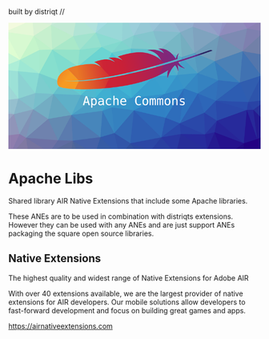 built by distriqt //

![](images/promo.png)

# Apache Libs

Shared library AIR Native Extensions that include some Apache libraries. 

These ANEs are to be used in combination with distriqts extensions. However they can be used 
with any ANEs and are just support ANEs packaging the square open source libraries.



## Native Extensions

The highest quality and widest range of Native Extensions for Adobe AIR

With over 40 extensions available, we are the largest provider of native extensions for AIR developers. 
Our mobile solutions allow developers to fast-forward development and focus on building great games and apps.

https://airnativeextensions.com

